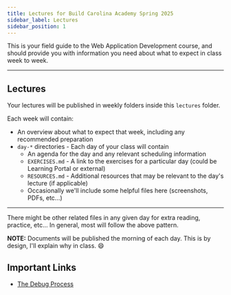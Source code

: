 ```yaml
---
title: Lectures for Build Carolina Academy Spring 2025
sidebar_label: Lectures
sidebar_position: 1
---
```


This is your field guide to the Web Application Development course, and should provide you with information you need about what to expect in class week to week.

---

## Lectures

Your lectures will be published in weekly folders inside this `lectures` folder.

Each week will contain:

- An overview about what to expect that week, including any recommended preparation
- `day-*` directories - Each day of your class will contain
  - An agenda for the day and any relevant scheduling information
  - `EXERCISES.md` - A link to the exercises for a particular day (could be Learning Portal or external)
  - `RESOURCES.md` - Additional resources that may be relevant to the day's lecture (if applicable)
  - Occasionally we'll include some helpful files here (screenshots, PDFs, etc...)

---

There might be other related files in any given day for extra reading, practice, etc... In general, most will follow the above pattern.

**NOTE:** Documents will be published the morning of each day. This is by design, I'll explain why in class. 😄

## Important Links

- [The Debug Process](https://docs.google.com/document/d/19xjZ3n9WHFqJXMsEEcLnJycQT-_MhInFY_AkHyeAMRg/edit?usp=sharing)
